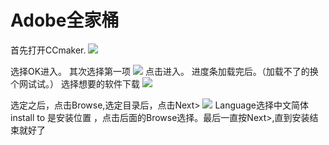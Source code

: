 # Adobe全家桶
  首先打开CCmaker.
  ![](https://mmbiz.qpic.cn/mmbiz_png/BznjpPSZFvYqnyicXHqg6AFNTkE8QcmR7cktuibWyImFBnI3wZheJicWNicd3UnxDyfsicYRmQGnkfpNnMXNLnF8M4Q/640?wx_fmt=png&tp=webp&wxfrom=5&wx_lazy=1&wx_co=1)

选择OK进入。
其次选择第一项
![](https://mmbiz.qpic.cn/mmbiz_png/BznjpPSZFvYqnyicXHqg6AFNTkE8QcmR7WONgfI3022U2OicRVgGGG6xI00mLY6pBjBXEdzHSxDAG3pdOcTdSicHA/640?wx_fmt=png&tp=webp&wxfrom=5&wx_lazy=1&wx_co=1)
点击进入。
进度条加载完后。（加载不了的换个网试试。）
选择想要的软件下载
![](https://mmbiz.qpic.cn/mmbiz_png/BznjpPSZFvYqnyicXHqg6AFNTkE8QcmR7RQZfgic8dyQiawIZD5LcgmtWtmxU721OahibGO00FPEmQvKUyaJNsbxzA/640?wx_fmt=png&tp=webp&wxfrom=5&wx_lazy=1&wx_co=1)

选定之后，点击Browse,选定目录后，点击Next>
![](https://mmbiz.qpic.cn/mmbiz_png/BznjpPSZFvYqnyicXHqg6AFNTkE8QcmR7rZmTo9v749kazADWtUnAYao7jnusEcj4bphpeGGfSDjoqgPY8QJK3g/640?wx_fmt=png&tp=webp&wxfrom=5&wx_lazy=1&wx_co=1)
Language选择中文简体
install to 是安装位置 ，点击后面的Browse选择。最后一直按Next>,直到安装结束就好了
